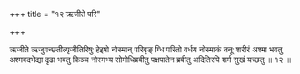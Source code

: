 +++
title = "१२ ऋजीते परि"

+++

ऋजीते ऋजुगच्छतीत्यृजीतिरिषुः हेइषो नोस्मान् परिवृङ् ग्धि परितो वर्धय नोस्माकं तनूः शरीरं अश्मा भवतु अश्मवदभेद्या दृढा भवतु किञ्च नोस्मभ्य सोमोधिव्रवीतु पक्षपातेन ब्रवीतु अदितिरपि शर्म सुखं यच्छतु ॥ १२ ॥